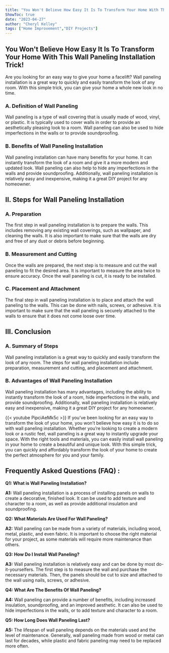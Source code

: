 ```yaml
---
title: "You Won't Believe How Easy It Is To Transform Your Home With This Wall Paneling Installation Trick!"
ShowToc: true 
date: "2023-04-27"
author: "Cheryl Kelley" 
tags: ["Home Improvement","DIY Projects"]
---
```

## You Won't Believe How Easy It Is To Transform Your Home With This Wall Paneling Installation Trick!

Are you looking for an easy way to give your home a facelift? Wall paneling installation is a great way to quickly and easily transform the look of any room. With this simple trick, you can give your home a whole new look in no time. 

### A. Definition of Wall Paneling

Wall paneling is a type of wall covering that is usually made of wood, vinyl, or plastic. It is typically used to cover walls in order to provide an aesthetically pleasing look to a room. Wall paneling can also be used to hide imperfections in the walls or to provide soundproofing. 

### B. Benefits of Wall Paneling Installation

Wall paneling installation can have many benefits for your home. It can instantly transform the look of a room and give it a more modern and updated look. Wall paneling can also help to hide any imperfections in the walls and provide soundproofing. Additionally, wall paneling installation is relatively easy and inexpensive, making it a great DIY project for any homeowner. 

## II. Steps for Wall Paneling Installation

### A. Preparation

The first step in wall paneling installation is to prepare the walls. This includes removing any existing wall coverings, such as wallpaper, and cleaning the walls. It is also important to make sure that the walls are dry and free of any dust or debris before beginning. 

### B. Measurement and Cutting

Once the walls are prepared, the next step is to measure and cut the wall paneling to fit the desired area. It is important to measure the area twice to ensure accuracy. Once the wall paneling is cut, it is ready to be installed. 

### C. Placement and Attachment

The final step in wall paneling installation is to place and attach the wall paneling to the walls. This can be done with nails, screws, or adhesive. It is important to make sure that the wall paneling is securely attached to the walls to ensure that it does not come loose over time. 

## III. Conclusion

### A. Summary of Steps

Wall paneling installation is a great way to quickly and easily transform the look of any room. The steps for wall paneling installation include preparation, measurement and cutting, and placement and attachment. 

### B. Advantages of Wall Paneling Installation

Wall paneling installation has many advantages, including the ability to instantly transform the look of a room, hide imperfections in the walls, and provide soundproofing. Additionally, wall paneling installation is relatively easy and inexpensive, making it a great DIY project for any homeowner.

{{< youtube PipciAeMk5c >}} 
If you’ve been looking for an easy way to transform the look of your home, you won’t believe how easy it is to do so with wall paneling installation. Whether you’re looking to create a modern look or a rustic feel, wall paneling is a great way to instantly upgrade your space. With the right tools and materials, you can easily install wall paneling in your home to create a beautiful and unique look. With this simple trick, you can quickly and affordably transform the look of your home to create the perfect atmosphere for you and your family.

## Frequently Asked Questions (FAQ) :
**Q1: What is Wall Paneling Installation?**

**A1:** Wall paneling installation is a process of installing panels on walls to create a decorative, finished look. It can be used to add texture and character to a room, as well as provide additional insulation and soundproofing.

**Q2: What Materials Are Used For Wall Paneling?**

**A2:** Wall paneling can be made from a variety of materials, including wood, metal, plastic, and even fabric. It is important to choose the right material for your project, as some materials will require more maintenance than others.

**Q3: How Do I Install Wall Paneling?**

**A3:** Wall paneling installation is relatively easy and can be done by most do-it-yourselfers. The first step is to measure the wall and purchase the necessary materials. Then, the panels should be cut to size and attached to the wall using nails, screws, or adhesive.

**Q4: What Are The Benefits Of Wall Paneling?**

**A4:** Wall paneling can provide a number of benefits, including increased insulation, soundproofing, and an improved aesthetic. It can also be used to hide imperfections in the walls, or to add texture and character to a room.

**Q5: How Long Does Wall Paneling Last?**

**A5:** The lifespan of wall paneling depends on the materials used and the level of maintenance. Generally, wall paneling made from wood or metal can last for decades, while plastic and fabric paneling may need to be replaced more often.





